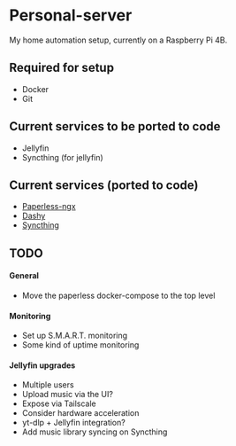 # Personal-server

My home automation setup, currently on a Raspberry Pi 4B.

## Required for setup

* Docker
* Git

## Current services to be ported to code

* Jellyfin
* Syncthing (for jellyfin)

## Current services (ported to code)

* [Paperless-ngx](https://github.com/paperless-ngx/paperless-ngx)
* [Dashy](https://github.com/Lissy93/dashy)
* [Syncthing](https://github.com/syncthing/syncthing)

## TODO

#### General
* Move the paperless docker-compose to the top level

#### Monitoring
* Set up S.M.A.R.T. monitoring
* Some kind of uptime monitoring

#### Jellyfin upgrades
* Multiple users
* Upload music via the UI?
* Expose via Tailscale
* Consider hardware acceleration
* yt-dlp + Jellyfin integration?
* Add music library syncing on Syncthing